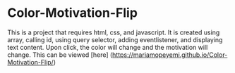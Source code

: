 # Color-Motivation-Flip

This is a project that requires html, css, and javascript. 
It is created using array, calling id, using query selector, adding eventlistener, and displaying text content.
Upon click, the color will change and the motivation will change.
This can be viewed [here] (https://mariamopeyemi.github.io/Color-Motivation-Flip/)
